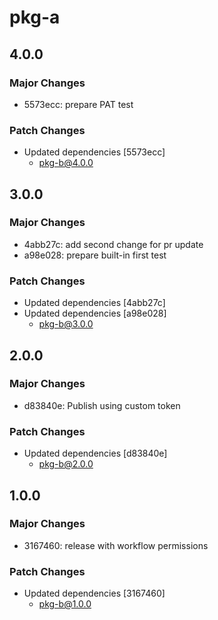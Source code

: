 # pkg-a

## 4.0.0

### Major Changes

- 5573ecc: prepare PAT test

### Patch Changes

- Updated dependencies [5573ecc]
  - pkg-b@4.0.0

## 3.0.0

### Major Changes

- 4abb27c: add second change for pr update
- a98e028: prepare built-in first test

### Patch Changes

- Updated dependencies [4abb27c]
- Updated dependencies [a98e028]
  - pkg-b@3.0.0

## 2.0.0

### Major Changes

- d83840e: Publish using custom token

### Patch Changes

- Updated dependencies [d83840e]
  - pkg-b@2.0.0

## 1.0.0

### Major Changes

- 3167460: release with workflow permissions

### Patch Changes

- Updated dependencies [3167460]
  - pkg-b@1.0.0
